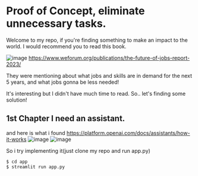 # Proof of Concept, eliminate unnecessary tasks.

Welcome to my repo, if you're finding something to make an impact to the world. I would recommend you to read this book.

![image](https://github.com/Mueangapi/I-m-gonna-disrupt-my-job-the-series-inspired-by-WEF-Future-of-jobs-doc./assets/104725034/27e7906e-c430-4c00-b084-bd1fa7c47700)
https://www.weforum.org/publications/the-future-of-jobs-report-2023/

They were mentioning about what jobs and skills are in demand for the next 5 years, and what jobs gonna be less needed!

It's interesting but I didn't have much time to read. So.. let's finding some solution!

## 1st Chapter I need an assistant.
and here is what i found https://platform.openai.com/docs/assistants/how-it-works
![image](https://github.com/Mueangapi/I-m-gonna-disrupt-my-job-the-series-inspired-by-WEF-Future-of-jobs-doc./assets/104725034/32b13a94-19b6-435d-9b45-1ba4c530d047)
![image](https://github.com/Mueangapi/I-m-gonna-disrupt-my-job-the-series-inspired-by-WEF-Future-of-jobs-doc./assets/104725034/c21a7413-8378-41ba-aadf-5f8a91095790)

So i try implementing it(just clone my repo and run app.py)
```
$ cd app
$ streamlit run app.py
